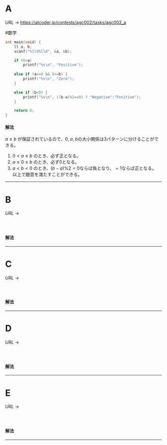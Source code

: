 # A

$URL\:\to$ https://atcoder.jp/contests/agc002/tasks/agc002_a

#数学 

```c
int main(void) {
    ll a, b;
    scanf("%lld%lld", &a, &b);

    if (0<a)
        printf("%s\n", "Positive");
    
    else if (a<=0 && 0<=b) {
        printf("%s\n", "Zero");
    }

    else if (b<0) {
        printf("%s\n", ((b-a)%2==0) ? "Negative":"Positive");
    }

    return 0;
}
```

#### 解法

$a \le b$ が保証されているので、$0,\;a,\;b$の大小関係は$3$パターンに分けることができる。
1. $0 \lt a \le b$ のとき、必ず正となる。
2. $a \le 0 \le b$ のとき、必ず$0$となる。
3. $a \lt b \lt 0$ のとき、$(b-a)\%2=0$ならば負となり、$=1$ならば正となる。
以上で題意を満たすことができる。

---

# B

$URL\:\to$ 

#

```python

```

#### 解法



---

# C

$URL\:\to$ 

#

```python

```

#### 解法



---

# D

$URL\:\to$ 

#

```python

```

#### 解法



---

# E

$URL\:\to$ 

#

```python

```

#### 解法



---